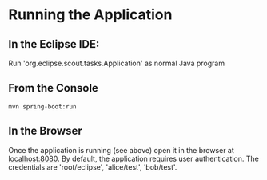 # Running the Application

## In the Eclipse IDE:

Run 'org.eclipse.scout.tasks.Application' as normal Java program

## From the Console

`mvn spring-boot:run`

## In the Browser

Once the application is running (see above) open it in the browser at [localhost:8080](http://localhost:8080/). By default, the application requires user authentication. The credentials are 'root/eclipse', 'alice/test', 'bob/test'.
